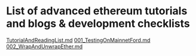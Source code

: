 # List of advanced ethereum tutorials and blogs & development checklists

[TutorialAndReadingList.md](Lists/TutorialAndReadingList.md)
[001_TestingOnMainnetFord.md](Lists/001_TestingOnMainnetFord.md)
[002_WrapAndUnwrapEther.md](Lists/002_WrapAndUnwrapEther.md)
